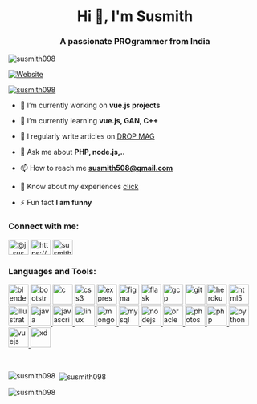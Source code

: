 <h1 align="center">Hi 👋, I'm Susmith</h1>
<h3 align="center">A passionate PROgrammer from India</h3>

<p align="left"> <img src="https://komarev.com/ghpvc/?username=susmith098&label=Profile%20views&color=0e75b6&style=flat" alt="susmith098" /> </p> 

[![Website](https://img.shields.io/website?label=dropmag.in&style=for-the-badge&url=http%3A%2F%2Fdropmag.in)](http://www.dropmag.in)

<p align="left"> <a href="https://github.com/ryo-ma/github-profile-trophy"><img src="https://github-profile-trophy.vercel.app/?username=susmith098" alt="susmith098" /></a> </p>


- 🔭 I’m currently working on **vue.js projects**

- 🌱 I’m currently learning **vue.js, GAN, C++**

- 📝 I regularly write articles on [DROP MAG](www.dropmag.in)

- 💬 Ask me about **PHP, node.js,..**

- 📫 How to reach me **susmith508@gmail.com**

- 📄 Know about my experiences [click](https://www.linkedin.com/in/susmith-a-j-b23105171/)

- ⚡ Fun fact **I am funny**

<h3 align="left">Connect with me:</h3>
<p align="left">
<a href="https://twitter.com/@j_susmith" target="blank"><img align="center" src="https://cdn.jsdelivr.net/npm/simple-icons@3.0.1/icons/twitter.svg" alt="@j_susmith" height="30" width="40" /></a>
<a href="https://linkedin.com/in/https://www.linkedin.com/in/susmith-a-j-b23105171/" target="blank"><img align="center" src="https://cdn.jsdelivr.net/npm/simple-icons@3.0.1/icons/linkedin.svg" alt="https://www.linkedin.com/in/susmith-a-j-b23105171/" height="30" width="40" /></a>
<a href="https://fb.com/susmith a j" target="blank"><img align="center" src="https://cdn.jsdelivr.net/npm/simple-icons@3.0.1/icons/facebook.svg" alt="susmith a j" height="30" width="40" /></a>
</p>

<h3 align="left">Languages and Tools:</h3>
<p align="left"> <a href="https://www.blender.org/" target="_blank"> <img src="https://download.blender.org/branding/community/blender_community_badge_white.svg" alt="blender" width="40" height="40"/> </a> <a href="https://getbootstrap.com" target="_blank"> <img src="https://devicons.github.io/devicon/devicon.git/icons/bootstrap/bootstrap-plain.svg" alt="bootstrap" width="40" height="40"/> </a> <a href="https://www.cprogramming.com/" target="_blank"> <img src="https://devicons.github.io/devicon/devicon.git/icons/c/c-original.svg" alt="c" width="40" height="40"/> </a> <a href="https://www.w3schools.com/css/" target="_blank"> <img src="https://devicons.github.io/devicon/devicon.git/icons/css3/css3-original-wordmark.svg" alt="css3" width="40" height="40"/> </a> <a href="https://expressjs.com" target="_blank"> <img src="https://devicons.github.io/devicon/devicon.git/icons/express/express-original-wordmark.svg" alt="express" width="40" height="40"/> </a> <a href="https://www.figma.com/" target="_blank"> <img src="https://www.vectorlogo.zone/logos/figma/figma-icon.svg" alt="figma" width="40" height="40"/> </a> <a href="https://flask.palletsprojects.com/" target="_blank"> <img src="https://www.vectorlogo.zone/logos/pocoo_flask/pocoo_flask-icon.svg" alt="flask" width="40" height="40"/> </a> <a href="https://cloud.google.com" target="_blank"> <img src="https://www.vectorlogo.zone/logos/google_cloud/google_cloud-icon.svg" alt="gcp" width="40" height="40"/> </a> <a href="https://git-scm.com/" target="_blank"> <img src="https://www.vectorlogo.zone/logos/git-scm/git-scm-icon.svg" alt="git" width="40" height="40"/> </a> <a href="https://heroku.com" target="_blank"> <img src="https://www.vectorlogo.zone/logos/heroku/heroku-icon.svg" alt="heroku" width="40" height="40"/> </a> <a href="https://www.w3.org/html/" target="_blank"> <img src="https://devicons.github.io/devicon/devicon.git/icons/html5/html5-original-wordmark.svg" alt="html5" width="40" height="40"/> </a> <a href="https://www.adobe.com/in/products/illustrator.html" target="_blank"> <img src="https://www.vectorlogo.zone/logos/adobe_illustrator/adobe_illustrator-icon.svg" alt="illustrator" width="40" height="40"/> </a> <a href="https://www.java.com" target="_blank"> <img src="https://devicons.github.io/devicon/devicon.git/icons/java/java-original-wordmark.svg" alt="java" width="40" height="40"/> </a> <a href="https://developer.mozilla.org/en-US/docs/Web/JavaScript" target="_blank"> <img src="https://devicons.github.io/devicon/devicon.git/icons/javascript/javascript-original.svg" alt="javascript" width="40" height="40"/> </a> <a href="https://www.linux.org/" target="_blank"> <img src="https://devicons.github.io/devicon/devicon.git/icons/linux/linux-original.svg" alt="linux" width="40" height="40"/> </a> <a href="https://www.mongodb.com/" target="_blank"> <img src="https://devicons.github.io/devicon/devicon.git/icons/mongodb/mongodb-original-wordmark.svg" alt="mongodb" width="40" height="40"/> </a> <a href="https://www.mysql.com/" target="_blank"> <img src="https://devicons.github.io/devicon/devicon.git/icons/mysql/mysql-original-wordmark.svg" alt="mysql" width="40" height="40"/> </a> <a href="https://nodejs.org" target="_blank"> <img src="https://devicons.github.io/devicon/devicon.git/icons/nodejs/nodejs-original-wordmark.svg" alt="nodejs" width="40" height="40"/> </a> <a href="https://www.oracle.com/" target="_blank"> <img src="https://devicons.github.io/devicon/devicon.git/icons/oracle/oracle-original.svg" alt="oracle" width="40" height="40"/> </a> <a href="https://www.photoshop.com/en" target="_blank"> <img src="https://devicons.github.io/devicon/devicon.git/icons/photoshop/photoshop-plain.svg" alt="photoshop" width="40" height="40"/> </a> <a href="https://www.php.net" target="_blank"> <img src="https://devicons.github.io/devicon/devicon.git/icons/php/php-original.svg" alt="php" width="40" height="40"/> </a> <a href="https://www.python.org" target="_blank"> <img src="https://devicons.github.io/devicon/devicon.git/icons/python/python-original.svg" alt="python" width="40" height="40"/> </a> <a href="https://vuejs.org/" target="_blank"> <img src="https://devicons.github.io/devicon/devicon.git/icons/vuejs/vuejs-original-wordmark.svg" alt="vuejs" width="40" height="40"/> </a> <a href="https://www.adobe.com/products/xd.html" target="_blank"> <img src="https://cdn.worldvectorlogo.com/logos/adobe-xd.svg" alt="xd" width="40" height="40"/> </a> 
</p>
<br>

<p><img align="left" src="https://github-readme-stats.vercel.app/api/top-langs?username=susmith098&show_icons=true&locale=en&layout=compact" alt="susmith098" /></p>

<p>&nbsp;<img align="center" src="https://github-readme-stats.vercel.app/api?username=susmith098&show_icons=true&locale=en" alt="susmith098" /></p>

<p><img align="center" src="https://github-readme-streak-stats.herokuapp.com/?user=susmith098&" alt="susmith098" /></p>
